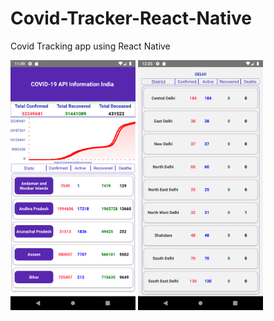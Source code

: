 # Covid-Tracker-React-Native
Covid Tracking app using React Native

<img src="https://github.com/Harikrishnan24/Covid-Tracker-React-Native/blob/main/assets/Screenshot_1635229145.png" height="400" width="200" />  <img src="https://github.com/Harikrishnan24/Covid-Tracker-React-Native/blob/main/assets/Screenshot_1635230144.png" height="400" width="200" />


